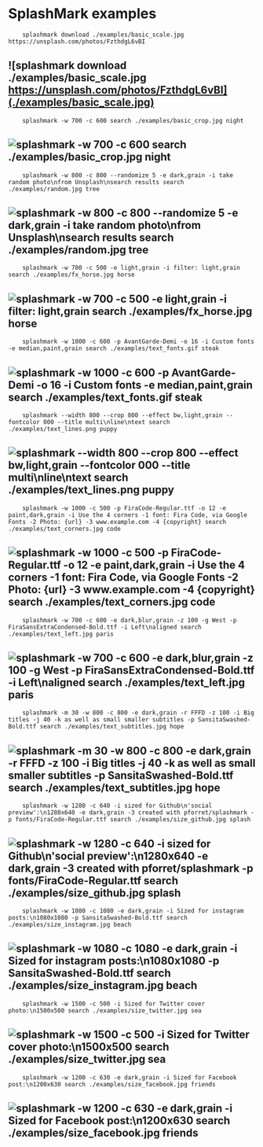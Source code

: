 # SplashMark examples
 
        splashmark download ./examples/basic_scale.jpg https://unsplash.com/photos/FzthdgL6vBI
![splashmark download ./examples/basic_scale.jpg https://unsplash.com/photos/FzthdgL6vBI](./examples/basic_scale.jpg)
---
 
        splashmark -w 700 -c 600 search ./examples/basic_crop.jpg night
![splashmark -w 700 -c 600 search ./examples/basic_crop.jpg night](./examples/basic_crop.jpg)
---
 
        splashmark -w 800 -c 800 --randomize 5 -e dark,grain -i take random photo\nfrom Unsplash\nsearch results search ./examples/random.jpg tree
![splashmark -w 800 -c 800 --randomize 5 -e dark,grain -i take random photo\nfrom Unsplash\nsearch results search ./examples/random.jpg tree](./examples/random.jpg)
---
 
        splashmark -w 700 -c 500 -e light,grain -i filter: light,grain search ./examples/fx_horse.jpg horse
![splashmark -w 700 -c 500 -e light,grain -i filter: light,grain search ./examples/fx_horse.jpg horse](./examples/fx_horse.jpg)
---
 
        splashmark -w 1000 -c 600 -p AvantGarde-Demi -o 16 -i Custom fonts -e median,paint,grain search ./examples/text_fonts.gif steak
![splashmark -w 1000 -c 600 -p AvantGarde-Demi -o 16 -i Custom fonts -e median,paint,grain search ./examples/text_fonts.gif steak](./examples/text_fonts.gif)
---
 
        splashmark --width 800 --crop 800 --effect bw,light,grain --fontcolor 000 --title multi\nline\ntext search ./examples/text_lines.png puppy
![splashmark --width 800 --crop 800 --effect bw,light,grain --fontcolor 000 --title multi\nline\ntext search ./examples/text_lines.png puppy](./examples/text_lines.png)
---
 
        splashmark -w 1000 -c 500 -p FiraCode-Regular.ttf -o 12 -e paint,dark,grain -i Use the 4 corners -1 font: Fira Code, via Google Fonts -2 Photo: {url} -3 www.example.com -4 {copyright} search ./examples/text_corners.jpg code
![splashmark -w 1000 -c 500 -p FiraCode-Regular.ttf -o 12 -e paint,dark,grain -i Use the 4 corners -1 font: Fira Code, via Google Fonts -2 Photo: {url} -3 www.example.com -4 {copyright} search ./examples/text_corners.jpg code](./examples/text_corners.jpg)
---
 
        splashmark -w 700 -c 600 -e dark,blur,grain -z 100 -g West -p FiraSansExtraCondensed-Bold.ttf -i Left\naligned search ./examples/text_left.jpg paris
![splashmark -w 700 -c 600 -e dark,blur,grain -z 100 -g West -p FiraSansExtraCondensed-Bold.ttf -i Left\naligned search ./examples/text_left.jpg paris](./examples/text_left.jpg)
---
 
        splashmark -m 30 -w 800 -c 800 -e dark,grain -r FFFD -z 100 -i Big titles -j 40 -k as well as small smaller subtitles -p SansitaSwashed-Bold.ttf search ./examples/text_subtitles.jpg hope
![splashmark -m 30 -w 800 -c 800 -e dark,grain -r FFFD -z 100 -i Big titles -j 40 -k as well as small smaller subtitles -p SansitaSwashed-Bold.ttf search ./examples/text_subtitles.jpg hope](./examples/text_subtitles.jpg)
---
 
        splashmark -w 1280 -c 640 -i sized for Github\n'social preview':\n1280x640 -e dark,grain -3 created with pforret/splashmark -p fonts/FiraCode-Regular.ttf search ./examples/size_github.jpg splash
![splashmark -w 1280 -c 640 -i sized for Github\n'social preview':\n1280x640 -e dark,grain -3 created with pforret/splashmark -p fonts/FiraCode-Regular.ttf search ./examples/size_github.jpg splash](./examples/size_github.jpg)
---
 
        splashmark -w 1080 -c 1080 -e dark,grain -i Sized for instagram posts:\n1080x1080 -p SansitaSwashed-Bold.ttf search ./examples/size_instagram.jpg beach
![splashmark -w 1080 -c 1080 -e dark,grain -i Sized for instagram posts:\n1080x1080 -p SansitaSwashed-Bold.ttf search ./examples/size_instagram.jpg beach](./examples/size_instagram.jpg)
---
 
        splashmark -w 1500 -c 500 -i Sized for Twitter cover photo:\n1500x500 search ./examples/size_twitter.jpg sea
![splashmark -w 1500 -c 500 -i Sized for Twitter cover photo:\n1500x500 search ./examples/size_twitter.jpg sea](./examples/size_twitter.jpg)
---
 
        splashmark -w 1200 -c 630 -e dark,grain -i Sized for Facebook post:\n1200x630 search ./examples/size_facebook.jpg friends
![splashmark -w 1200 -c 630 -e dark,grain -i Sized for Facebook post:\n1200x630 search ./examples/size_facebook.jpg friends](./examples/size_facebook.jpg)
---
 
